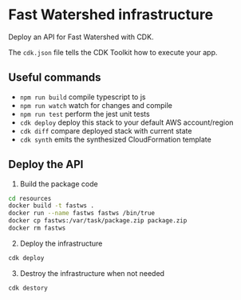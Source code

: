 # Fast Watershed infrastructure

Deploy an API for Fast Watershed with CDK.

The `cdk.json` file tells the CDK Toolkit how to execute your app.

## Useful commands

* `npm run build`   compile typescript to js
* `npm run watch`   watch for changes and compile
* `npm run test`    perform the jest unit tests
* `cdk deploy`      deploy this stack to your default AWS account/region
* `cdk diff`        compare deployed stack with current state
* `cdk synth`       emits the synthesized CloudFormation template

## Deploy the API

1. Build the package code

```bash
cd resources
docker build -t fastws .
docker run --name fastws fastws /bin/true
docker cp fastws:/var/task/package.zip package.zip
docker rm fastws
```

2. Deploy the infrastructure
```bash
cdk deploy
```

3. Destroy the infrastructure when not needed
```bash
cdk destory
```
